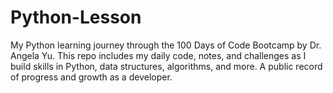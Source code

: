 # Python-Lesson
My Python learning journey through the 100 Days of Code Bootcamp by Dr. Angela Yu. This repo includes my daily code, notes, and challenges as I build skills in Python, data structures, algorithms, and more. A public record of progress and growth as a developer.
